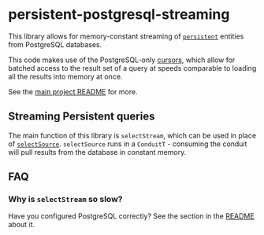 # persistent-postgresql-streaming

This library allows for memory-constant streaming of [`persistent`](https://hackage.haskell.org/package/persistent) entities from PostgreSQL databases.

This code makes use of the PostgreSQL-only [cursors](https://www.postgresql.org/docs/current/plpgsql-cursors.html), which allow for batched access to the result set of a query at speeds comparable to loading all the results into memory at once.

See the [main project README](https://github.com/SupercedeTech/persistent-postgresql-streaming/blob/main/README.md) for more.

## Streaming Persistent queries

The main function of this library is `selectStream`, which can be used in place of [`selectSource`](https://hackage.haskell.org/package/persistent-2.13.1.2/docs/Database-Persist-Class.html#v:selectSource). `selectSource` runs in a `ConduitT` - consuming the conduit will pull results from the database in constant memory.

## FAQ

### Why is `selectStream` so slow?

Have you configured PostgreSQL correctly? See the section in the [README](https://github.com/SupercedeTech/persistent-postgresql-streaming/blob/main/README.md) about it.

